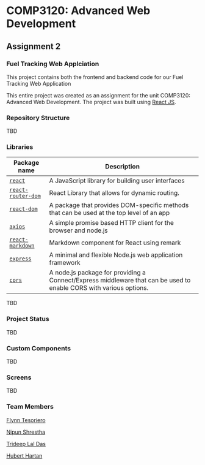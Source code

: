 # COMP3120: Advanced Web Development
## Assignment 2
### Fuel Tracking Web Applciation

This project contains both the frontend and backend code for our Fuel Tracking Web Application

This entire project was created as an assignment for the unit COMP3120: Advanced Web Development. The project was built using [React JS](https://reactjs.org/).



### Repository Structure

TBD
   


### Libraries
| Package name                                  | Description                                                                                                                                                                                                                                   |
| --------------------------------------------- | --------------------------------------------------------------------------------------------------------------------------------------------------------------------------------------------------------------------------------------------- |
| [`react`](https://reactjs.org/)  | A JavaScript library for building user interfaces |
| [`react-router-dom`](https://github.com/remix-run/react-router)     | React Library that allows for dynamic routing. |
| [`react-dom`](https://reactjs.org/docs/react-dom.html)    | A package that provides DOM-specific methods that can be used at the top level of an app |
| [`axios`](https://axios-http.com/)    | A simple promise based HTTP client for the browser and node.js |
| [`react-markdown`](https://github.com/remarkjs/react-markdown)    | Markdown component for React using remark |
| [`express`](http://expressjs.com/)    | A minimal and flexible Node.js web application framework |
| [`cors`](https://github.com/expressjs/cors)    | A node.js package for providing a Connect/Express middleware that can be used to enable CORS with various options. |

TBD

### Project Status

TBD


### Custom Components

TBD



### Screens

TBD

### Team Members

[Flynn Tesoriero](https://github.com/Flynntes)

[Nipun Shrestha](https://github.com/nipunshrestha)

[Trideep Lal Das](https://github.com/TrideepLD)

[Hubert Hartan](https://github.com/HubertHartan)
